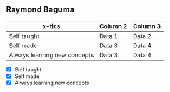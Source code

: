 ## Raymond Baguma

| x-tics   | Column 2 | Column 3 |
| -------- | -------- | -------- |
| Self taught    | Data 1   | Data 2   |
| Self made   | Data 3   | Data 4   |
| Always learning new concepts | Data 3   | Data 4   |


 - [x]  Self taught
 - [x]  Self made
 - [x]  Always learning new concepts
